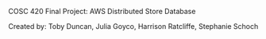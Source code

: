 COSC 420 Final Project: AWS Distributed Store Database

Created by: Toby Duncan, Julia Goyco, Harrison Ratcliffe, Stephanie Schoch

